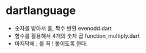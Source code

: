 # dartlanguage

- 숫자를 받아서 홀, 짝수 반환 evenodd.dart
- 함수를 활용해서 4개의 숫자 곱 function_multiply.dart
- 마지막에 ; 를 꼭 ! 붙이도록 한다.
